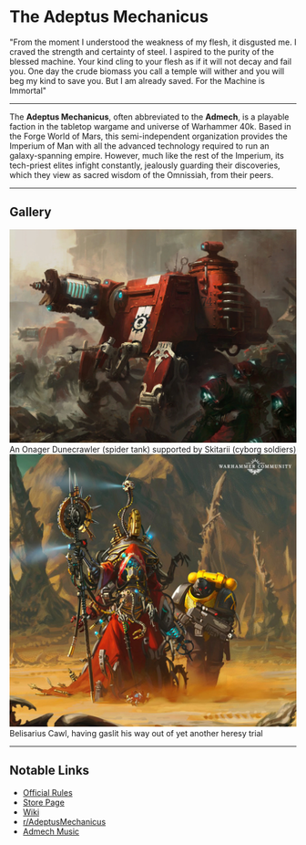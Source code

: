 # The Adeptus Mechanicus

"From the moment I understood the weakness of my flesh, it disgusted me. I craved the strength and certainty of steel. I aspired to the purity of the blessed machine. Your kind cling to your flesh as if it will not decay and fail you. One day the crude biomass you call a temple will wither and you will beg my kind to save you. But I am already saved. For the Machine is Immortal"

---

The **Adeptus Mechanicus**, often abbreviated to the **Admech**, is a playable faction in the tabletop wargame and universe of Warhammer 40k. Based in the Forge World of Mars, this semi-independent organization provides the Imperium of Man with all the advanced technology required to run an galaxy-spanning empire. However, much like the rest of the Imperium, its tech-priest elites infight constantly, jealously guarding their discoveries, which they view as sacred wisdom of the Omnissiah, from their peers.

---

## Gallery
![Onager Dunecrawler](Oanger_dunecrawler.webp)
An Onager Dunecrawler (spider tank) supported by Skitarii (cyborg soldiers)
![Belisarius Cawl](CawlSothaExpedition.webp)
Belisarius Cawl, having gaslit his way out of yet another heresy trial

---

## Notable Links
- [Official Rules](https://wahapedia.ru/wh40k10ed/factions/adeptus-mechanicus/)
- [Store Page](http://warhammer.com/en-WW/shop/warhammer-40000/armies-of-the-imperium/adeptus-mechanicus?srsltid=AfmBOopCGCvAuuO-2et6ClpLwa1hqf0C7hkk_szOkDY8zUrsJhpARQyZ)
- [Wiki](https://warhammer40k.fandom.com/wiki/Adeptus_Mechanicus)
- [r/AdeptusMechanicus](https://www.reddit.com/r/AdeptusMechanicus/)
- [Admech Music](https://www.youtube.com/watch?v=ZLsX9WUdYnU&list=RDZLsX9WUdYnU&start_radio=1)
